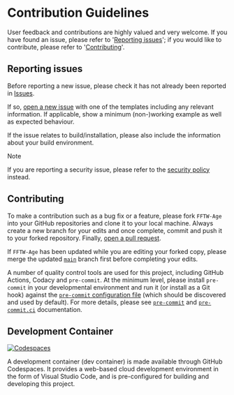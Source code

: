 # Contribution Guidelines

User feedback and contributions are highly valued and very welcome. If
you have found an issue, please refer to '[Reporting issues](#issue)';
if you would like to contribute, please refer to
'[Contributing](#contribution)'.


## <a name="issue"></a> Reporting issues

Before reporting a new issue, please check it has not already been reported
in [Issues](https://github.com/MikeSWang/FFTW-Age/issues).

If so,
[open a new issue](https://github.com/MikeSWang/FFTW-Age/issues/new/choose)
with one of the templates including any relevant information. If applicable,
show a minimum (non-)working example as well as expected behaviour.

If the issue relates to build/installation, please also include the
information about your build environment.

> [!NOTE]
> If you are reporting a security issue, please refer to the
> [security policy](SECURITY.md) instead.


## <a name="contribution"></a> Contributing

To make a contribution such as a bug fix or a feature, please fork
``FFTW-Age`` into your GitHub repositories and clone it to your local
machine. Always create a new branch for your edits and once complete,
commit and push it to your forked repository. Finally, [open a pull
request](https://github.com/MikeSWang/FFTW-Age/pulls/compare).

If ``FFTW-Age`` has been updated while you are editing your forked copy,
please merge the updated
[``main``](https://github.com/MikeSWang/FFTW-Age/tree/main) branch first
before completing your edits.

A number of quality control tools are used for this project, including
GitHub Actions, Codacy and ``pre-commit``. At the minimum level, please install
``pre-commit`` in your developmental environment and run it (or install as
a Git hook) against the [``pre-commit`` configuration file](.pre-commit-config.yaml)
(which should be discovered and used by default). For more details,
please see [``pre-commit``](https://pre-commit.com) and
[``pre-commit.ci``](https://pre-commit.ci) documentation.


## Development Container

[![Codespaces](https://github.com/codespaces/badge.svg)](https://codespaces.new/MikeSWang/FFTW-Age?hide_repo_select=true&ref=main)

A development container (dev container) is made available through
GitHub Codespaces. It provides a web-based cloud development environment
in the form of Visual Studio Code, and is pre-configured for building
and developing this project.
